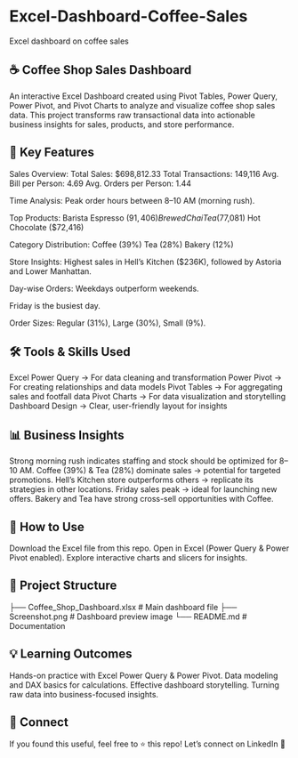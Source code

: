 # Excel-Dashboard-Coffee-Sales
Excel dashboard on coffee sales

## ☕ Coffee Shop Sales Dashboard
An interactive Excel Dashboard created using Pivot Tables, Power Query, Power Pivot, and Pivot Charts to analyze and visualize coffee shop sales data.
This project transforms raw transactional data into actionable business insights for sales, products, and store performance.

## 🔑 Key Features
Sales Overview:
Total Sales: $698,812.33
Total Transactions: 149,116
Avg. Bill per Person: 4.69
Avg. Orders per Person: 1.44

Time Analysis:
Peak order hours between 8–10 AM (morning rush).

Top Products:
Barista Espresso ($91,406)
Brewed Chai Tea ($77,081)
Hot Chocolate ($72,416)

Category Distribution:
Coffee (39%)
Tea (28%)
Bakery (12%)

Store Insights:
Highest sales in Hell’s Kitchen ($236K), followed by Astoria and Lower Manhattan.

Day-wise Orders:
Weekdays outperform weekends.

Friday is the busiest day.

Order Sizes:
Regular (31%), Large (30%), Small (9%).

## 🛠 Tools & Skills Used
Excel Power Query → For data cleaning and transformation
Power Pivot → For creating relationships and data models
Pivot Tables → For aggregating sales and footfall data
Pivot Charts → For data visualization and storytelling
Dashboard Design → Clear, user-friendly layout for insights

## 📊 Business Insights
Strong morning rush indicates staffing and stock should be optimized for 8–10 AM.
Coffee (39%) & Tea (28%) dominate sales → potential for targeted promotions.
Hell’s Kitchen store outperforms others → replicate its strategies in other locations.
Friday sales peak → ideal for launching new offers.
Bakery and Tea have strong cross-sell opportunities with Coffee.

## 🚀 How to Use
Download the Excel file from this repo.
Open in Excel (Power Query & Power Pivot enabled).
Explore interactive charts and slicers for insights.

## 📂 Project Structure
├── Coffee_Shop_Dashboard.xlsx   # Main dashboard file
├── Screenshot.png                # Dashboard preview image
└── README.md                     # Documentation

## 💡 Learning Outcomes
Hands-on practice with Excel Power Query & Power Pivot.
Data modeling and DAX basics for calculations.
Effective dashboard storytelling.
Turning raw data into business-focused insights.

## 🤝 Connect
If you found this useful, feel free to ⭐ this repo!
Let’s connect on LinkedIn
 🚀
